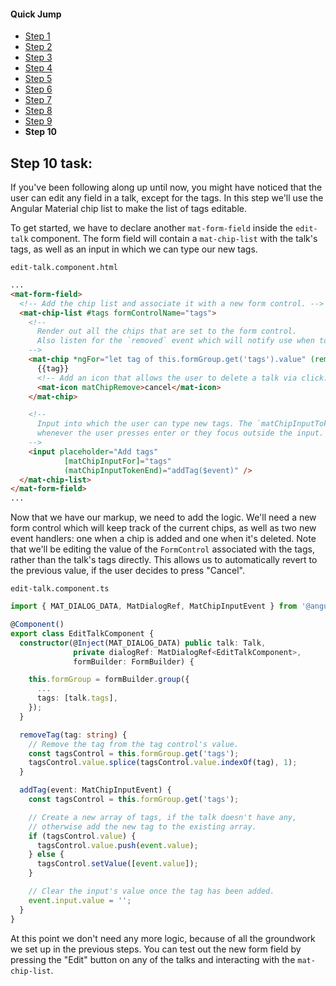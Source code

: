 #### Quick Jump ####
* [Step 1](./step_1.md)
* [Step 2](./step_2.md)
* [Step 3](./step_3.md)
* [Step 4](./step_4.md)
* [Step 5](./step_5.md)
* [Step 6](./step_6.md)
* [Step 7](./step_7.md)
* [Step 8](./step_8.md)
* [Step 9](./step_9.md)
* **Step 10**

## Step 10 task:
If you've been following along up until now, you might have noticed that the user can edit any
field in a talk, except for the tags. In this step we'll use the Angular Material chip list to
make the list of tags editable.

To get started, we have to declare another `mat-form-field` inside the `edit-talk` component.
The form field will contain a `mat-chip-list` with the talk's tags, as well as an input in which
we can type our new tags.

`edit-talk.component.html`
```html
...
<mat-form-field>
  <!-- Add the chip list and associate it with a new form control. -->
  <mat-chip-list #tags formControlName="tags">
    <!--
      Render out all the chips that are set to the form control.
      Also listen for the `removed` event which will notify use when to remove a tag.
    -->
    <mat-chip *ngFor="let tag of this.formGroup.get('tags').value" (removed)="removeTag(tag)">
      {{tag}}
      <!-- Add an icon that allows the user to delete a talk via click. -->
      <mat-icon matChipRemove>cancel</mat-icon>
    </mat-chip>

    <!--
      Input into which the user can type new tags. The `matChipInputTokenEnd` event will fire
      whenever the user presses enter or they focus outside the input.
    -->
    <input placeholder="Add tags"
            [matChipInputFor]="tags"
            (matChipInputTokenEnd)="addTag($event)" />
  </mat-chip-list>
</mat-form-field>
...
```

Now that we have our markup, we need to add the logic. We'll need a new form control which will
keep track of the current chips, as well as two new event handlers: one when a chip is added and
one when it's deleted. Note that we'll be editing the value of the `FormControl` associated with
the tags, rather than the talk's tags directly. This allows us to automatically revert to
the previous value, if the user decides to press "Cancel".

`edit-talk.component.ts`
```ts
import { MAT_DIALOG_DATA, MatDialogRef, MatChipInputEvent } from '@angular/material';

@Component()
export class EditTalkComponent {
  constructor(@Inject(MAT_DIALOG_DATA) public talk: Talk,
              private dialogRef: MatDialogRef<EditTalkComponent>,
              formBuilder: FormBuilder) {

    this.formGroup = formBuilder.group({
      ...
      tags: [talk.tags],
    });
  }

  removeTag(tag: string) {
    // Remove the tag from the tag control's value.
    const tagsControl = this.formGroup.get('tags');
    tagsControl.value.splice(tagsControl.value.indexOf(tag), 1);
  }

  addTag(event: MatChipInputEvent) {
    const tagsControl = this.formGroup.get('tags');

    // Create a new array of tags, if the talk doesn't have any,
    // otherwise add the new tag to the existing array.
    if (tagsControl.value) {
      tagsControl.value.push(event.value);
    } else {
      tagsControl.setValue([event.value]);
    }

    // Clear the input's value once the tag has been added.
    event.input.value = '';
  }
}
```

At this point we don't need any more logic, because of all the groundwork we set up in the previous
steps. You can test out the new form field by pressing the "Edit" button on any of the talks and
interacting with the `mat-chip-list`.
